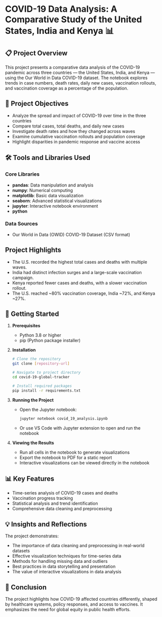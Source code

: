 # COVID-19 Data Analysis: A Comparative Study of the United States,  India and Kenya 📊

## 📋 Project Overview

This project presents a comparative data analysis of the COVID-19 pandemic across three countries — the United States, India, and Kenya — using the Our World in Data COVID-19 dataset. The notebook explores trends in case numbers, death rates, daily new cases, vaccination rollouts, and vaccination coverage as a percentage of the population.

## 🎯 Project Objectives

- Analyze the spread and impact of COVID-19 over time in the three countries
- Compare total cases, total deaths, and daily new cases
- Investigate death rates and how they changed across waves
- Examine cumulative vaccination rollouts and population coverage
- Highlight disparities in pandemic response and vaccine access

## 🛠️ Tools and Libraries Used

### Core Libraries

- **pandas**: Data manipulation and analysis
- **numpy**: Numerical computing
- **matplotlib**: Basic data visualization
- **seaborn**: Advanced statistical visualizations
- **jupyter**: Interactive notebook environment
- **python**

### Data Sources
- Our World in Data (OWID) COVID-19 Dataset (CSV format)

## Project Highlights
- The U.S. recorded the highest total cases and deaths with multiple waves.
- India had distinct infection surges and a large-scale vaccination campaign.
- Kenya reported fewer cases and deaths, with a slower vaccination rollout.
- The U.S. reached ~80% vaccination coverage, India ~72%, and Kenya ~27%.

## 🚀 Getting Started

1. **Prerequisites**
   - Python 3.8 or higher
   - pip (Python package installer)

2. **Installation**
   ```bash
   # Clone the repository
   git clone [repository-url]

   # Navigate to project directory
   cd covid-19-global-tracker

   # Install required packages
   pip install -r requirements.txt
   ```

3. **Running the Project**
   - Open the Jupyter notebook:
     ```bash
     jupyter notebook covid_19_analysis.ipynb
     ```
   - Or use VS Code with Jupyter extension to open and run the notebook

4. **Viewing the Results**
   - Run all cells in the notebook to generate visualizations
   - Export the notebook to PDF for a static report
   - Interactive visualizations can be viewed directly in the notebook

## 📊 Key Features

- Time-series analysis of COVID-19 cases and deaths
- Vaccination progress tracking
- Statistical analysis and trend identification
- Comprehensive data cleaning and preprocessing

## 💡 Insights and Reflections

The project demonstrates:
- The importance of data cleaning and preprocessing in real-world datasets
- Effective visualization techniques for time-series data
- Methods for handling missing data and outliers
- Best practices in data storytelling and presentation
- The value of interactive visualizations in data analysis

## 📝 Conclusion
The project highlights how COVID-19 affected countries differently, shaped by healthcare systems, policy responses, and access to vaccines. It emphasizes the need for global equity in public health efforts.